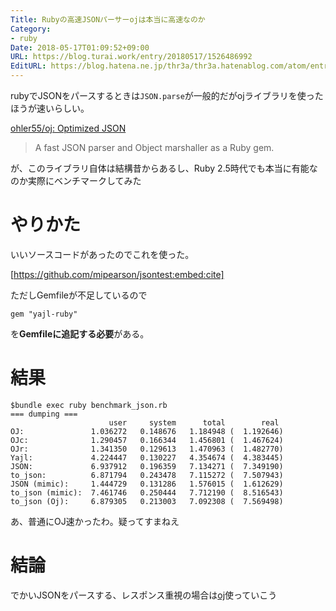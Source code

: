 ```yaml
---
Title: Rubyの高速JSONパーサーojは本当に高速なのか
Category:
- ruby
Date: 2018-05-17T01:09:52+09:00
URL: https://blog.turai.work/entry/20180517/1526486992
EditURL: https://blog.hatena.ne.jp/thr3a/thr3a.hatenablog.com/atom/entry/17391345971645214227
---
```


rubyでJSONをパースするときは`JSON.parse`が一般的だがojライブラリを使ったほうが速いらしい。

[ohler55/oj: Optimized JSON](https://github.com/ohler55/oj)

> A fast JSON parser and Object marshaller as a Ruby gem.

が、このライブラリ自体は結構昔からあるし、Ruby 2.5時代でも本当に有能なのか実際にベンチマークしてみた

# やりかた

いいソースコードがあったのでこれを使った。

[https://github.com/mipearson/jsontest:embed:cite]

ただしGemfileが不足しているので

```
gem "yajl-ruby"                                                                                                                             
```

を**Gemfileに追記する必要**がある。

# 結果

```
$bundle exec ruby benchmark_json.rb 
=== dumping ===
                      user     system      total        real
OJ:               1.036272   0.148676   1.184948 (  1.192646)
OJc:              1.290457   0.166344   1.456801 (  1.467624)
OJr:              1.341350   0.129613   1.470963 (  1.482770)
Yajl:             4.224447   0.130227   4.354674 (  4.383445)
JSON:             6.937912   0.196359   7.134271 (  7.349190)
to_json:          6.871794   0.243478   7.115272 (  7.507943)
JSON (mimic):     1.444729   0.131286   1.576015 (  1.612629)
to_json (mimic):  7.461746   0.250444   7.712190 (  8.516543)
to_json (Oj):     6.879305   0.213003   7.092308 (  7.569498)
```

あ、普通にOJ速かったわ。疑ってすまねえ

# 結論

でかいJSONをパースする、レスポンス重視の場合は[oj](https://github.com/ohler55/oj)使っていこう
